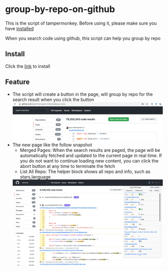 # group-by-repo-on-github
This is the script of tampermonkey. Before using it, please make sure you have <a href="https://www.tampermonkey.net/" target="_blank">installed</a>

When you search code using github, this script can help you group by repo

## Install
Click the <a href="https://github.com/foamzou/group-by-repo-on-github/raw/main/index.user.js" target="_blank">link</a> to install

## Feature
* The script will create a button in the page, will group by repo for the search result when you click the button
    <img src="./snapshot/1-1.png" />
* The new page like the follow snapshot
    * Merged Pages: When the search results are paged, the page will be automatically fetched and updated to the current page in real time. If you do not want to continue loading new content, you can click the abort button at any time to terminate the fetch
    * List All Repo: The helper block shows all repo and info, such as stars,language
    <img src="./snapshot/1-2-1.png" />
